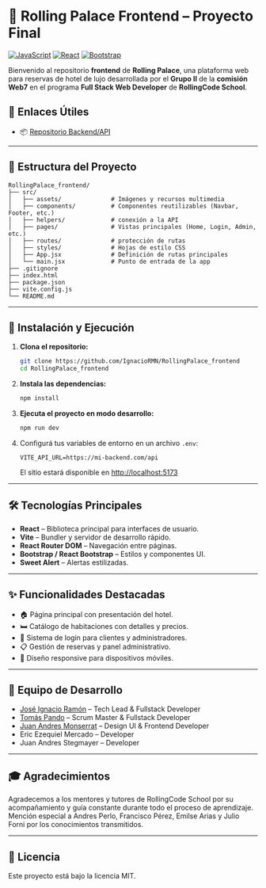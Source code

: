 # 🏨 Rolling Palace Frontend – Proyecto Final

[![JavaScript](https://img.shields.io/badge/JavaScript-F7DF1E?style=for-the-badge&logo=javascript&logoColor=000)](https://developer.mozilla.org/en-US/docs/Web/JavaScript)
[![React](https://img.shields.io/badge/React-20232A?style=for-the-badge&logo=react&logoColor=61DAFB)](https://reactjs.org/)
[![Bootstrap](https://img.shields.io/badge/Bootstrap-563D7C?style=for-the-badge&logo=bootstrap&logoColor=white)](https://getbootstrap.com/)


Bienvenido al repositorio **frontend** de **Rolling Palace**, una plataforma web para reservas de hotel de lujo desarrollada por el **Grupo II** de la **comisión Web7** en el programa **Full Stack Web Developer** de **RollingCode School**.

## 🔗 Enlaces Útiles

- 📦 [Repositorio Backend/API](https://github.com/IgnacioRMN/RollingPalace_backend)

---

## 📂 Estructura del Proyecto

```
RollingPalace_frontend/
├── src/
│   ├── assets/              # Imágenes y recursos multimedia
│   ├── components/          # Componentes reutilizables (Navbar, Footer, etc.)
│   ├── helpers/             # conexión a la API
│   ├── pages/               # Vistas principales (Home, Login, Admin, etc.)
│   ├── routes/              # protección de rutas
│   ├── styles/              # Hojas de estilo CSS
│   ├── App.jsx              # Definición de rutas principales
│   └── main.jsx             # Punto de entrada de la app
├── .gitignore
├── index.html
├── package.json
├── vite.config.js
└── README.md
```

---

## 🚀 Instalación y Ejecución

1. **Clona el repositorio:**

   ```bash
   git clone https://github.com/IgnacioRMN/RollingPalace_frontend
   cd RollingPalace_frontend
   ```

2. **Instala las dependencias:**

   ```bash
   npm install
   ```

3. **Ejecuta el proyecto en modo desarrollo:**

   ```bash
   npm run dev
   ```

4. Configurá tus variables de entorno en un archivo `.env`:

   ```env
   VITE_API_URL=https://mi-backend.com/api
   ```

   El sitio estará disponible en [http://localhost:5173](http://localhost:5173)

---

## 🛠️ Tecnologías Principales

- **React** – Biblioteca principal para interfaces de usuario.
- **Vite** – Bundler y servidor de desarrollo rápido.
- **React Router DOM** – Navegación entre páginas.
- **Bootstrap / React Bootstrap** – Estilos y componentes UI.
- **Sweet Alert** – Alertas estilizadas.

---

## ✨ Funcionalidades Destacadas

- 🏠 Página principal con presentación del hotel.
- 🛏️ Catálogo de habitaciones con detalles y precios.
- 🔐 Sistema de login para clientes y administradores.
- 📋 Gestión de reservas y panel administrativo.
- 📱 Diseño responsive para dispositivos móviles.

---

## 👥 Equipo de Desarrollo

- [José Ignacio Ramón](https://github.com/IgnacioRMN) – Tech Lead & Fullstack Developer
- [Tomás Pando](https://github.com/TPtomaspando) – Scrum Master & Fullstack Developer
- [Juan Andres Monserrat](https://github.com/petumonse) – Design UI & Frontend Developer
- Eric Ezequiel Mercado – Developer
- Juan Andres Stegmayer – Developer

---

## 🎓 Agradecimientos

Agradecemos a los mentores y tutores de RollingCode School por su acompañamiento y guía constante durante todo el proceso de aprendizaje. Mención especial a Andres Perlo, Francisco Pérez, Emilse Arias y Julio Forni por los conocimientos transmitidos.

---

## 📄 Licencia

Este proyecto está bajo la licencia MIT.
